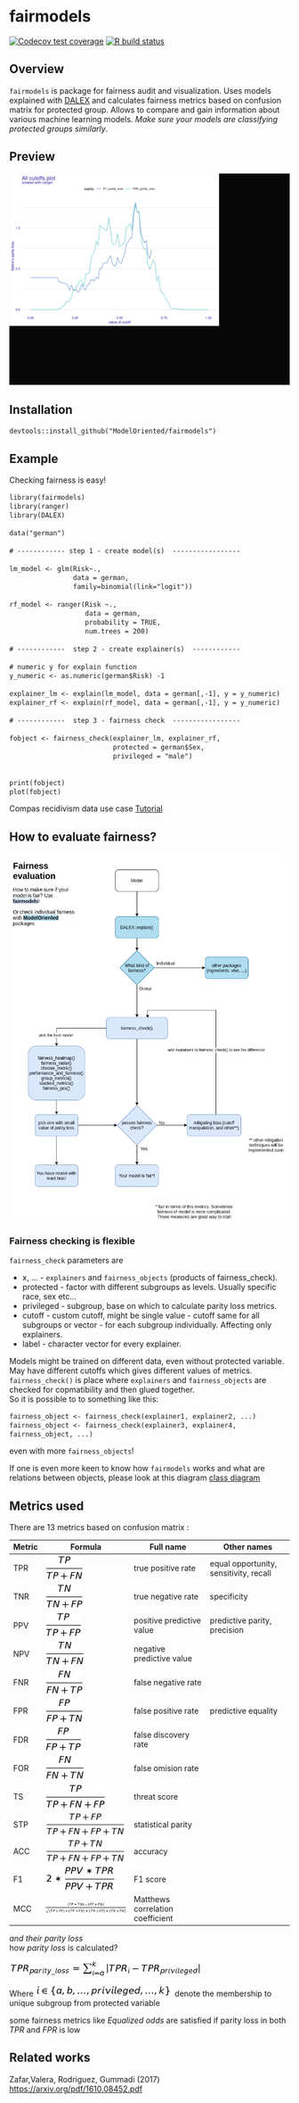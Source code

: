 # fairmodels 

  <!-- badges: start -->
  [![Codecov test coverage](https://codecov.io/gh/ModelOriented/FairModels/branch/master/graph/badge.svg)](https://codecov.io/gh/ModelOriented/FairModels?branch=master)
  [![R build status](https://github.com/ModelOriented/FairModels/workflows/R-CMD-check/badge.svg)](https://github.com/ModelOriented/FairModels/actions)
  <!-- badges: end -->
  
  
## Overview

`fairmodels` is package for fairness audit and visualization. Uses models explained with [DALEX](https://modeloriented.github.io/DALEX) and calculates fairness metrics based on confusion matrix for protected group.  Allows to compare and gain information about various machine learning models. *Make sure your models are classifying protected groups similarly*.


## Preview

![preview](man/figures/preview.gif)

## Installation

```
devtools::install_github("ModelOriented/fairmodels")
```

## Example
Checking fairness is easy! 

```
library(fairmodels)
library(ranger)
library(DALEX)

data("german")

# ------------ step 1 - create model(s)  -----------------

lm_model <- glm(Risk~.,
                data = german,
                family=binomial(link="logit"))

rf_model <- ranger(Risk ~.,
                   data = german,
                   probability = TRUE,
                   num.trees = 200)

# ------------  step 2 - create explainer(s)  ------------

# numeric y for explain function
y_numeric <- as.numeric(german$Risk) -1

explainer_lm <- explain(lm_model, data = german[,-1], y = y_numeric)
explainer_rf <- explain(rf_model, data = german[,-1], y = y_numeric)

# ------------  step 3 - fairness check  -----------------

fobject <- fairness_check(explainer_lm, explainer_rf,
                          protected = german$Sex,
                          privileged = "male")

 
print(fobject)
plot(fobject)

```

Compas recidivism data use case [Tutorial](https://modeloriented.github.io/FairModels/articles/Basic_tutorial.html)


## How to evaluate fairness? 

<p align="center">
<img src="man/figures/flowchart.png" alt="drawing" width="700"/>
</p>


### Fairness checking is flexible

`fairness_check` parameters are    
* x, ...  - `explainers` and `fairness_objects` (products of fairness_check).   
* protected - factor with different subgroups as levels. Usually specific race, sex etc...   
* privileged - subgroup, base on which to calculate parity loss metrics.    
* cutoff  - custom cutoff, might be single value - cutoff same for all subgroups or vector - for each subgroup individually. Affecting only explainers.   
* label - character vector for every explainer.   

Models might be trained on different data, even without protected variable. May have different cutoffs which gives different values of metrics. 
`fairness_check()` is place where `explainers` and `fairness_objects` are checked for copmatibility and then glued together.  
So it is possible to to something like this: 

```
fairness_object <- fairness_check(explainer1, explainer2, ...)
fairness_object <- fairness_check(explainer3, explainer4, fairness_object, ...)
```
even with more `fairness_objects`!

If one is even more keen to know how `fairmodels` works and what are relations between objects, please look at this diagram [class diagram](https://github.com/ModelOriented/fairmodels/blob/master/man/figures/class_diagram.png)


## Metrics used

There are 13 metrics based on confusion matrix : 

| Metric | Formula | Full name | Other names |
|--------|---------|-----------|-------------|
| TPR | ![tpr](man/figures/formulas/tpr.jpg) | true positive rate | equal opportunity, sensitivity, recall
| TNR | ![tnr](man/figures/formulas/tnr.jpg) | true negative rate | specificity
| PPV | ![ppv](man/figures/formulas/ppv.jpg) | positive predictive value | predictive parity, precision
| NPV | ![npv](man/figures/formulas/npv.jpg) | negative predictive value | 
| FNR | ![fnr](man/figures/formulas/fnr.jpg) | false negative rate |
| FPR | ![fpr](man/figures/formulas/fpr.jpg) | false positive rate | predictive equality
| FDR | ![fdr](man/figures/formulas/fdr.jpg) | false discovery rate
| FOR | ![for](man/figures/formulas/for.jpg) | false omision rate |
| TS | ![ts](man/figures/formulas/ts.jpg)  | threat score |
| STP | ![stp](man/figures/formulas/stp.jpg) | statistical parity |
| ACC | ![acc](man/figures/formulas/acc.jpg) | accuracy |
| F1 |  ![f1](man/figures/formulas/f1.jpg) | F1 score |
| MCC | <img src="man/figures/formulas/mcc.jpg" alt="drawing" width="300"/> | Matthews correlation coefficient |

*and their parity loss*   
how *parity loss* is calculated? 

![parity_loss](man/figures/formulas/parity_loss.jpg)

Where ![explain](man/figures/formulas/explain.jpg) denote the membership to unique subgroup from protected variable

some fairness metrics like *Equalized odds* are satisfied if parity loss in both *TPR* and *FPR* is low 

## Related works

Zafar,Valera, Rodriguez, Gummadi (2017)  https://arxiv.org/pdf/1610.08452.pdf
